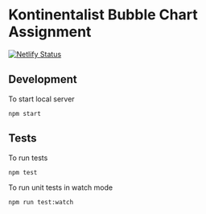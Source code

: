 # Kontinentalist Bubble Chart Assignment

[![Netlify Status](https://api.netlify.com/api/v1/badges/58fbe6da-08eb-4b73-9967-af38673eebf2/deploy-status)](https://app.netlify.com/sites/ht-bubblechart/deploys)

## Development

To start local server

```
npm start
```

## Tests

To run tests

```
npm test
```

To run unit tests in watch mode

```
npm run test:watch
```

